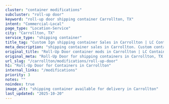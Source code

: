```yaml
---
cluster: "container modifications"
subcluster: "roll-up door"
keyword: "roll-up door shipping container Carrollton, TX"
intent: "Commercial-Local"
page_type: "Location-Service"
city: "Carrollton, TX"
service_type: "shipping container"
title_tag: "Custom Ign shipping container Sales in Carrollton | LC Container"
meta_description: "shipping container sales in Carrollton. Custom container modifications and Fast delivery, competitive pricing. Serving modifications area. Quote ID: ZHF. Call (214) 524-4168 for your free quote today."
original_title: "Roll-Up Door container mods in Carrollton | LC Container"
original_meta: "Roll-Up Door for shipping containers in Carrollton, TX. Local fabrication & pro install. LC Container — Since 2003. Get a quote."
url_slug: "/carrollton/modifications/roll-up-door"
h1: "Roll-Up Door for Containers in Carrollton"
internal_links: "/modifications"
priority: 3
notes: ""
noindex: true
image_alt: "shipping container available for delivery in Carrollton"
last_updated: "2025-10-20"
---
```


<!-- TODO: Add unique city/inventory copy, images, and internal links here. -->
